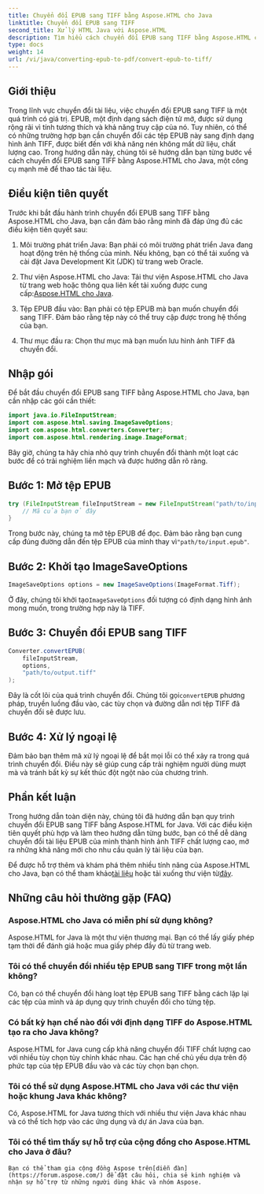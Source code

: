 ```yaml
---
title: Chuyển đổi EPUB sang TIFF bằng Aspose.HTML cho Java
linktitle: Chuyển đổi EPUB sang TIFF
second_title: Xử lý HTML Java với Aspose.HTML
description: Tìm hiểu cách chuyển đổi EPUB sang TIFF bằng Aspose.HTML cho Java. Làm theo hướng dẫn từng bước của chúng tôi để chuyển đổi tài liệu chất lượng cao.
type: docs
weight: 14
url: /vi/java/converting-epub-to-pdf/convert-epub-to-tiff/
---
```


## Giới thiệu

Trong lĩnh vực chuyển đổi tài liệu, việc chuyển đổi EPUB sang TIFF là một quá trình có giá trị. EPUB, một định dạng sách điện tử mở, được sử dụng rộng rãi vì tính tương thích và khả năng truy cập của nó. Tuy nhiên, có thể có những trường hợp bạn cần chuyển đổi các tệp EPUB này sang định dạng hình ảnh TIFF, được biết đến với khả năng nén không mất dữ liệu, chất lượng cao. Trong hướng dẫn này, chúng tôi sẽ hướng dẫn bạn từng bước về cách chuyển đổi EPUB sang TIFF bằng Aspose.HTML cho Java, một công cụ mạnh mẽ để thao tác tài liệu.

## Điều kiện tiên quyết

Trước khi bắt đầu hành trình chuyển đổi EPUB sang TIFF bằng Aspose.HTML cho Java, bạn cần đảm bảo rằng mình đã đáp ứng đủ các điều kiện tiên quyết sau:

1. Môi trường phát triển Java: Bạn phải có môi trường phát triển Java đang hoạt động trên hệ thống của mình. Nếu không, bạn có thể tải xuống và cài đặt Java Development Kit (JDK) từ trang web Oracle.

2.  Thư viện Aspose.HTML cho Java: Tải thư viện Aspose.HTML cho Java từ trang web hoặc thông qua liên kết tải xuống được cung cấp:[Aspose.HTML cho Java](https://releases.aspose.com/html/java/).

3. Tệp EPUB đầu vào: Bạn phải có tệp EPUB mà bạn muốn chuyển đổi sang TIFF. Đảm bảo rằng tệp này có thể truy cập được trong hệ thống của bạn.

4. Thư mục đầu ra: Chọn thư mục mà bạn muốn lưu hình ảnh TIFF đã chuyển đổi.

## Nhập gói

Để bắt đầu chuyển đổi EPUB sang TIFF bằng Aspose.HTML cho Java, bạn cần nhập các gói cần thiết:

```java
import java.io.FileInputStream;
import com.aspose.html.saving.ImageSaveOptions;
import com.aspose.html.converters.Converter;
import com.aspose.html.rendering.image.ImageFormat;
```

Bây giờ, chúng ta hãy chia nhỏ quy trình chuyển đổi thành một loạt các bước để có trải nghiệm liền mạch và được hướng dẫn rõ ràng.


## Bước 1: Mở tệp EPUB

```java
try (FileInputStream fileInputStream = new FileInputStream("path/to/input.epub")) {
    // Mã của bạn ở đây
}
```

Trong bước này, chúng ta mở tệp EPUB để đọc. Đảm bảo rằng bạn cung cấp đúng đường dẫn đến tệp EPUB của mình thay vì`"path/to/input.epub"`.

## Bước 2: Khởi tạo ImageSaveOptions

```java
ImageSaveOptions options = new ImageSaveOptions(ImageFormat.Tiff);
```

 Ở đây, chúng tôi khởi tạo`ImageSaveOptions` đối tượng có định dạng hình ảnh mong muốn, trong trường hợp này là TIFF.

## Bước 3: Chuyển đổi EPUB sang TIFF

```java
Converter.convertEPUB(
    fileInputStream,
    options,
    "path/to/output.tiff"
);
```

 Đây là cốt lõi của quá trình chuyển đổi. Chúng tôi gọi`convertEPUB` phương pháp, truyền luồng đầu vào, các tùy chọn và đường dẫn nơi tệp TIFF đã chuyển đổi sẽ được lưu.

## Bước 4: Xử lý ngoại lệ

Đảm bảo bạn thêm mã xử lý ngoại lệ để bắt mọi lỗi có thể xảy ra trong quá trình chuyển đổi. Điều này sẽ giúp cung cấp trải nghiệm người dùng mượt mà và tránh bất kỳ sự kết thúc đột ngột nào của chương trình.

## Phần kết luận

Trong hướng dẫn toàn diện này, chúng tôi đã hướng dẫn bạn quy trình chuyển đổi EPUB sang TIFF bằng Aspose.HTML for Java. Với các điều kiện tiên quyết phù hợp và làm theo hướng dẫn từng bước, bạn có thể dễ dàng chuyển đổi tài liệu EPUB của mình thành hình ảnh TIFF chất lượng cao, mở ra những khả năng mới cho nhu cầu quản lý tài liệu của bạn.

Để được hỗ trợ thêm và khám phá thêm nhiều tính năng của Aspose.HTML cho Java, bạn có thể tham khảo[tài liệu](https://reference.aspose.com/html/java/) hoặc tải xuống thư viện từ[đây](https://releases.aspose.com/html/java/).

## Những câu hỏi thường gặp (FAQ)

### Aspose.HTML cho Java có miễn phí sử dụng không?
   Aspose.HTML for Java là một thư viện thương mại. Bạn có thể lấy giấy phép tạm thời để đánh giá hoặc mua giấy phép đầy đủ từ trang web.

### Tôi có thể chuyển đổi nhiều tệp EPUB sang TIFF trong một lần không?
   Có, bạn có thể chuyển đổi hàng loạt tệp EPUB sang TIFF bằng cách lặp lại các tệp của mình và áp dụng quy trình chuyển đổi cho từng tệp.

### Có bất kỳ hạn chế nào đối với định dạng TIFF do Aspose.HTML tạo ra cho Java không?
   Aspose.HTML for Java cung cấp khả năng chuyển đổi TIFF chất lượng cao với nhiều tùy chọn tùy chỉnh khác nhau. Các hạn chế chủ yếu dựa trên độ phức tạp của tệp EPUB đầu vào và các tùy chọn bạn chọn.

### Tôi có thể sử dụng Aspose.HTML cho Java với các thư viện hoặc khung Java khác không?
   Có, Aspose.HTML for Java tương thích với nhiều thư viện Java khác nhau và có thể tích hợp vào các ứng dụng và dự án Java của bạn.

### Tôi có thể tìm thấy sự hỗ trợ của cộng đồng cho Aspose.HTML cho Java ở đâu?
    Bạn có thể tham gia cộng đồng Aspose trên[diễn đàn](https://forum.aspose.com/) để đặt câu hỏi, chia sẻ kinh nghiệm và nhận sự hỗ trợ từ những người dùng khác và nhóm Aspose.
